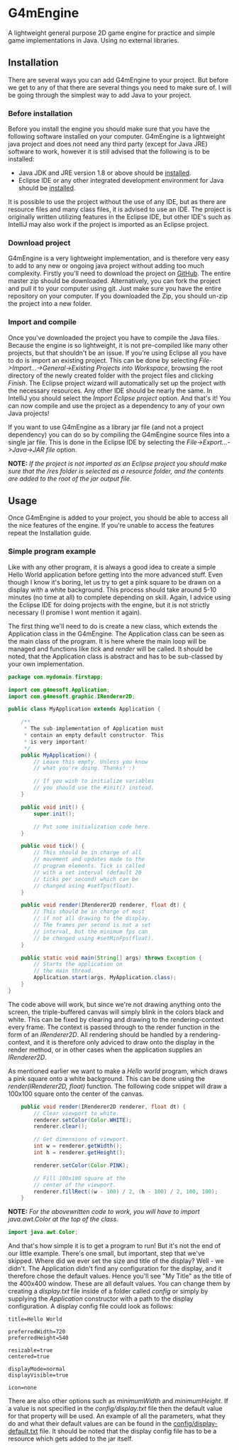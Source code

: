 # G4mEngine

A lightweight general purpose 2D game engine for practice and simple game
implementations in Java. Using no external libraries.

## Installation

There are several ways you can add G4mEngine to your project. But before we get
to any of that there are several things you need to make sure of. I will be going
through the simplest way to add Java to your project.

### Before installation
Before you install the engine you should make sure that you have the following
software installed on your computer. G4mEngine is a lightweight java project and
does not need any third party (except for Java JRE) software to work, however it
is still advised that the following is to be installed:

* Java JDK and JRE version 1.8 or above should be
  [installed](https://www.oracle.com/technetwork/java/javase/downloads/index.html).
* Eclipse IDE or any other integrated development environment for Java should
  be [installed](https://www.eclipse.org/downloads/).

It is possible to use the project without the use of any IDE, but as there are
resource files and many class files, it is advised to use an IDE. The project is
originally written utilizing features in the Eclipse IDE, but other IDE's such as
IntelliJ may also work if the project is imported as an Eclipse project.

### Download project
G4mEngine is a very lightweight implementation, and is therefore very easy to add
to any new or ongoing java project without adding too much complexity. Firstly you'll
need to download the project on [GitHub](https://github.com/G4me4u/g4mengine). The
entire master zip should be downloaded. Alternatively, you can fork the project and
pull it to your computer using git. Just make sure you have the entire repository on
your computer. If you downloaded the Zip, you should un-zip the project into a new
folder.

### Import and compile
Once you've downloaded the project you have to compile the Java files. Because the
engine is so lightweight, it is not pre-compiled like many other projects, but that
shouldn't be an issue. If you're using Eclipse all you have to do is import an existing
project. This can be done by selecting *File->Import...->General->Existing Projects
into Workspace*, browsing the root directory of the newly created folder with the
project files and clicking *Finish*. The Eclipse project wizard will automatically set
up the project with the necessary resources. Any other IDE should be nearly the same.
In IntelliJ you should select the *Import Eclipse project* option. And that's it!
You can now compile and use the project as a dependency to any of your own Java
projects!

If you want to use G4mEngine as a library jar file (and not a project dependency) you
can do so by compiling the G4mEngine source files into a single jar file. This is done
in the Eclipse IDE by selecting the *File->Export...->Java->JAR file* option.

**NOTE:** *If the project is not imported as an Eclipse project you should make sure
that the /res folder is selected as a resource folder, and the contents are added to the
root of the jar output file.*

## Usage
Once G4mEngine is added to your project, you should be able to access all the nice
features of the engine. If you're unable to access the features repeat the Installation
guide.

### Simple program example
Like with any other program, it is always a good idea to create a simple Hello World
application before getting into the more advanced stuff. Even though I know it's boring,
let us try to get a pink square to be drawn on a display with a white background. This
process should take around 5-10 minutes (no time at all) to complete depending on skill.
Again, I advice using the Eclipse IDE for doing projects with the engine, but it is not
strictly necessary (I promise I wont mention it again).

The first thing we'll need to do is create a new class, which extends the Application
class in the G4mEngine. The Application class can be seen as the main class of the
program. It is here where the main loop will be managed and functions like *tick* and
*render* will be called. It should be noted, that the Application class is abstract and
has to be sub-classed by your own implementation.

```java
package com.mydomain.firstapp;

import com.g4mesoft.Application;
import com.g4mesoft.graphic.IRenderer2D;

public class MyApplication extends Application {

	/**
	 * The sub-implementation of Application must
	 * contain an empty default constructor. This
	 * is very important!
	 */
	public MyApplication() {
		// Leave this empty. Unless you know
		// what you're doing. Thanks! :)

		// If you wish to initialize variables
		// you should use the #init() instead.
	}

	public void init() {
		super.init();

		// Put some initialization code here.
	}

	public void tick() {
		// This should be in charge of all
		// movement and updates made to the
		// program elements. Tick is called
		// with a set interval (default 20
		// ticks per second) which can be
		// changed using #setTps(float).
	}

	public void render(IRenderer2D renderer, float dt) {
		// This should be in charge of most
		// if not all drawing to the display.
		// The frames per second is not a set
		// interval, but the minimum fps can
		// be changed using #setMinFps(float).
	}

	public static void main(String[] args) throws Exception {
		// Starts the application on
		// the main thread.
		Application.start(args, MyApplication.class);
	}
}
```

The code above will work, but since we're not drawing anything onto the screen, the
triple-buffered canvas will simply blink in the colors black and white. This can be
fixed by clearing and drawing to the rendering-context every frame. The context is
passed through to the render function in the form of an *IRenderer2D*. All rendering
should be handled by a rendering-context, and it is therefore only adviced to draw
onto the display in the render method, or in other cases when the application supplies
an *IRenderer2D*.

As mentioned earlier we want to make a *Hello world* program, which draws a pink square
onto a white background. This can be done using the *render(IRenderer2D, float)*
function. The following code snippet will draw a 100x100 square onto the center of the
canvas.

```java
	public void render(IRenderer2D renderer, float dt) {
		// Clear viewport to white.
		renderer.setColor(Color.WHITE);
		renderer.clear();

		// Get dimensions of viewport.
		int w = renderer.getWidth();
		int h = renderer.getHeight();

		renderer.setColor(Color.PINK);

		// Fill 100x100 square at the
		// center of the viewport.
		renderer.fillRect((w - 100) / 2, (h - 100) / 2, 100, 100);
	}
```

**NOTE:** *For the abovewritten code to work, you will have to import
java.awt.Color at the top of the class.*

```java
import java.awt.Color;
```

And that's how simple it is to get a program to run! But it's not the end of our little
example. There's one small, but important, step that we've skipped. Where did we ever set
the size and title of the display? Well - we didn't. The Application didn't find any
configuration for the display, and it therefore chose the default values. Hence you'll see
"My Title" as the title of the 400x400 window. These are all default values. You can change
them by creating a *display.txt* file inside of a folder called *config* or simply by
supplying the *Application* constructor with a path to the display configuration. A display
config file could look as follows:

```
title=Hello World

preferredWidth=720
preferredHeight=540

resizable=true
centered=true

displayMode=normal
displayVisible=true

icon=none
```

There are also other options such as *minimumWidth* and *minimumHeight*. If a value is not
specified in the *config/display.txt* file then the default value for that property will be
used. An example of all the parameters, what they do and what their default values are can
be found in the [config/display-default.txt](res/config/display-default.txt) file. It should
be noted that the display config file has to be a resource which gets added to the jar
itself.
